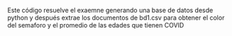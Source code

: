 Este código resuelve el exaemne generando una base de datos desde python y después extrae los documentos de bd1.csv para obtener el color del semaforo
y el promedio de las edades que tienen COVID
